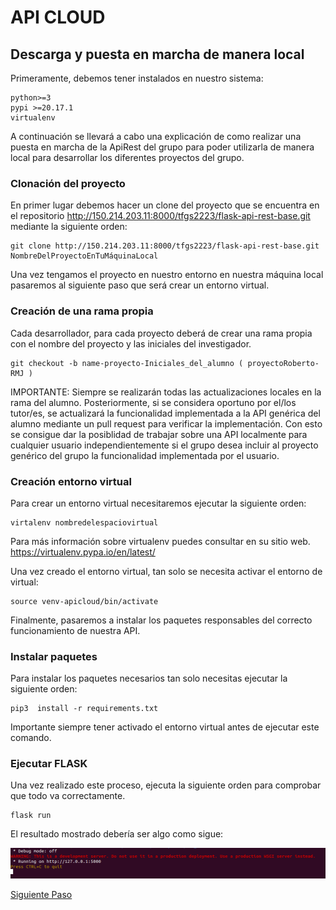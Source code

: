 # API CLOUD

## Descarga y puesta en marcha de manera local

Primeramente, debemos tener instalados en nuestro sistema:
~~~
python>=3
pypi >=20.17.1 
virtualenv 
~~~

A continuación se llevará a cabo una explicación de como realizar una puesta en marcha de la ApiRest del grupo para poder utilizarla de  manera local para desarrollar los diferentes proyectos del grupo. 

### Clonación del proyecto
En primer lugar debemos hacer un clone  del proyecto que se encuentra en el repositorio  http://150.214.203.11:8000/tfgs2223/flask-api-rest-base.git mediante la siguiente orden:

~~~
git clone http://150.214.203.11:8000/tfgs2223/flask-api-rest-base.git NombreDelProyectoEnTuMáquinaLocal
~~~

Una vez tengamos el proyecto en nuestro entorno  en nuestra máquina local pasaremos al siguiente paso que será crear un entorno virtual. 

### Creación de una rama propia
Cada desarrollador, para cada proyecto deberá de crear una rama propia con el nombre del proyecto y las iniciales del investigador.

~~~
git checkout -b name-proyecto-Iniciales_del_alumno ( proyectoRoberto-RMJ )
~~~

IMPORTANTE: Siempre se realizarán todas las actualizaciones locales en la rama del alumno. Posteriormente, si se considera oportuno por el/los tutor/es, se actualizará la funcionalidad implementada a  la API genérica del alumno mediante un pull request para verificar la implementación. Con esto se consigue  dar la posiblidad de trabajar sobre una API localmente para cualquier usuario independientemente si  el grupo desea incluir al proyecto genérico del grupo la funcionalidad implementada por el usuario.

### Creación entorno virtual 

Para crear un entorno virtual necesitaremos ejecutar la siguiente orden:

~~~
virtalenv nombredelespaciovirtual
~~~

Para más información sobre virtualenv puedes consultar en su sitio web. https://virtualenv.pypa.io/en/latest/

Una vez creado el entorno virtual, tan solo se necesita activar el entorno de virtual:

~~~
source venv-apicloud/bin/activate
~~~

Finalmente, pasaremos a instalar los paquetes responsables del correcto funcionamiento de nuestra API.  

### Instalar paquetes

Para instalar los paquetes necesarios tan solo necesitas ejecutar la siguiente orden:

~~~
pip3  install -r requirements.txt
~~~

Importante siempre tener activado el entorno virtual antes de ejecutar este comando. 

### Ejecutar FLASK

Una vez realizado este proceso, ejecuta la siguiente orden para comprobar que todo va correctamente.

~~~
flask run
~~~

El resultado mostrado debería ser algo como sigue:

![img]

[img]: img/flask-run.png

[Siguiente Paso]

[Siguiente Paso]: <https://github.com/ugritlab/API_CLOUDS/tree/main/app/architecture>

